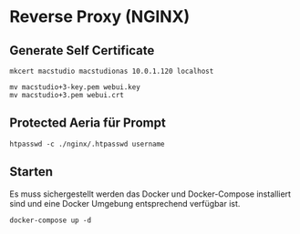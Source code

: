# Reverse Proxy (NGINX)

## Generate Self Certificate

    mkcert macstudio macstudionas 10.0.1.120 localhost

    mv macstudio+3-key.pem webui.key
    mv macstudio+3.pem webui.crt

## Protected Aeria für Prompt

    htpasswd -c ./nginx/.htpasswd username

## Starten
Es muss sichergestellt werden das Docker und Docker-Compose installiert sind und eine Docker Umgebung entsprechend verfügbar ist.

    docker-compose up -d
